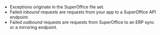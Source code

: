 <!-- markdownlint-disable-file MD041 -->
* Exceptions originate in the SuperOffice file set.
* Failed *inbound* requests are requests from your app to a SuperOffice API endpoint.
* Failed *outbound* requests are requests from SuperOffice to an ERP sync or a mirroring endpoint.

